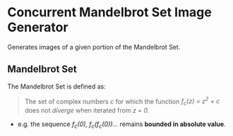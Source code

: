 # Concurrent Mandelbrot Set Image Generator

Generates images of a given portion of the Mandelbrot Set.

## Mandelbrot Set

The Mandelbrot Set is defined as:

> The set of complex numbers *c* for which the function *f<sub>c</sub>(z) =
> z<sup>2</sup> + c* does not *diverge* when iterated from *z = 0*.

- e.g. the sequence *f<sub>c</sub>(0), f<sub>c</sub>(f<sub>c</sub>(0))...*
  remains **bounded in absolute value**.
